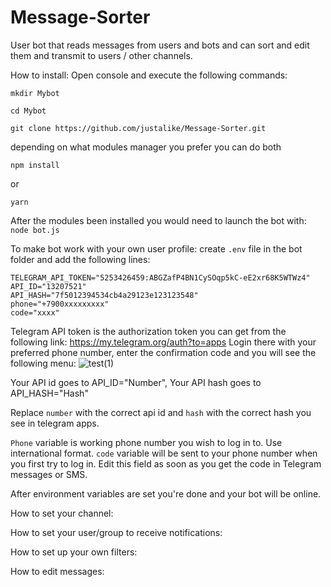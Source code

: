 # Message-Sorter
User bot that reads messages from users and bots and can sort and edit them and transmit to users / other channels.



How to install:
Open console and execute the following commands:

`mkdir Mybot`

`cd Mybot`

`git clone https://github.com/justalike/Message-Sorter.git`

depending on what modules manager you prefer you can do both

`npm install`

or

`yarn`

After the modules been installed you would need to launch the bot with:
`node bot.js`


To make bot work with your own user profile:
create `.env` file in the bot folder and add the following lines:
```
TELEGRAM_API_TOKEN="5253426459:ABGZafP4BN1CySOqp5kC-eE2xr68K5WTWz4"
API_ID="13207521"
API_HASH="7f5012394534cb4a29123e123123548"
phone="+7900xxxxxxxxx"
code="xxxx"
```
Telegram API token is the authorization token you can get from the following link: 
https://my.telegram.org/auth?to=apps
Login there with your preferred phone number, enter the confirmation code and you will see the following menu:
![test(1)](https://user-images.githubusercontent.com/44633493/199740770-f064d575-bf8b-4dda-9963-c5a7d3ff5dc9.png)

Your API id goes to API_ID="Number",
Your API hash goes to API_HASH="Hash"

Replace `number` with the correct api id and `hash` with the correct hash you see in telegram apps.

`Phone` variable is working phone number you wish to log in to. Use international format.
`code` variable will be sent to your phone number when you first try to log in. Edit this field as soon as you get the code in Telegram messages or SMS.

After environment variables are set you're done and your bot will be online.

How to set your channel:


How to set your user/group to receive notifications:


How to set up your own filters:


How to edit messages: 
